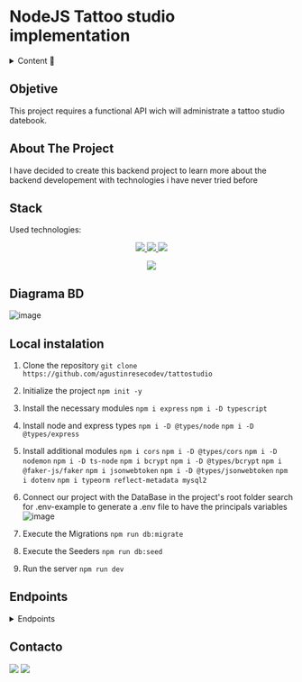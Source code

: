 # NodeJS Tattoo studio implementation

<details>
  <summary>Content 📝</summary>
  <ol>
    <li><a href="#objetive">Objetive</a></li>
    <li><a href="#about-the-project">About the project</a></li>
    <li><a href="#deploy-🚀">Deploy</a></li>
    <li><a href="#stack">Stack</a></li>
    <li><a href="#diagrama-bd">Diagram</a></li>
    <li><a href="#instalación-en-local">Instalation</a></li>
    <li><a href="#endpoints">Endpoints</a></li>
    <li><a href="#contacto">Contacto</a></li>
  </ol>
</details>

## Objetive
This project requires a functional API wich will administrate a tattoo studio datebook. 

## About The Project
I have decided to create this backend project to learn more about the backend developement with technologies i have never tried before

## Stack
Used technologies:
<div align="center">

<a href="https://www.expressjs.com/">
    <img src= "https://img.shields.io/badge/express.js-%23404d59.svg?style=for-the-badge&logo=express&logoColor=%2361DAFB"/>
</a>
<a href="https://nodejs.org/es/">
    <img src= "https://img.shields.io/badge/node.js-026E00?style=for-the-badge&logo=node.js&logoColor=white"/>
</a>
<a href="https://developer.mozilla.org/es/docs/Web/JavaScript">
    <img src= "https://img.shields.io/badge/javascipt-EFD81D?style=for-the-badge&logo=javascript&logoColor=black"/>
</a>
    
<a href="https://www.typescriptlang.org/"><img src="https://img.shields.io/badge/typescript-blue?style=for-the-badge&logo=typescript&logoColor=white
"></a>

 </div>


## Diagrama BD
![image](https://hackmd.io/_uploads/HyshXfXCT.png)


## Local instalation
1. Clone the repository
 `git clone https://github.com/agustinresecodev/tattostudio`

2. Initialize the project
`npm init -y`

3. Install the necessary modules
 `npm i express`
 `npm i -D typescript`

4. Install node and express types
 `npm i -D @types/node`
 `npm i -D @types/express`

5. Install additional modules
 `npm i cors`
 `npm i -D @types/cors`
 `npm i -D nodemon`
 `npm i -D ts-node`
 `npm i bcrypt`
 `npm i -D @types/bcrypt`
 `npm i @faker-js/faker`
 `npm i jsonwebtoken`
 `npm i -D @types/jsonwebtoken`
 `npm i dotenv`
 `npm i typeorm reflect-metadata mysql2`
 
6. Connect our project with the DataBase
    in the project's root folder search for .env-example to generate a .env file to have the principals variables
    ![image](https://hackmd.io/_uploads/BJXsPfm06.png)
    

7. Execute the Migrations
    `npm run db:migrate`

8. Execute the Seeders
    `npm run db:seed` 

9. Run the server
    `npm run dev`

## Endpoints
<details>
<summary>Endpoints</summary>

- AUTH
    - REGISTER

            POST http://localhost:3000/api/register
        body:
        ``` js
            {
                "firstName": "David",
                "email": "david@david.com",
                "password": "princes"
            }
        ```

    - LOGIN

            POST http://localhost:3000/api/login  
        body:
        ``` js
            {
                
                "email": "david@david.com",
                "password": "princes"
            }
        ```
- ADMIN
    - DELETE USER
    
            DELETE http://localhost:3000/api/user/delete/5
    
    - GET DETAIL JOBDATES
    
            GET http://localhost:3000/api/jobdates/5
    
    - POST CREATE ARTIST
    
            POST http://localhost:3000/api/artists/create
        body:
        ```js
            {
                "firstName":"Artista de Prueba", 
	            "email": "artista@artista", 
	            "password": "12345678", 
	            "phone": 123456789,
	            "style": "asian",
	        }
        ```
    - EDIT USER ROLE
    
            PUT http://localhost:3000/api/
        body:
        ```js
            {
                "roleId":3
                
            }
- CLIENTS
    - GET ALL MY DATES
        
            GET http://localhost:3000/api/jobdates/client/jobdates

- ARTISTS
        
    - GET ALL ARTISTS
    
            GET http://localhost:3000/api/artists
    
    - GET ALL THE DATES WITH ME 
    
            GET http://localhost:3000/api/jobdates/artist/jobdates

- JOBDATES
    
    - CREATE JOBDATE
    
            POST http://localhost:3000/api/jobdates/create
        
        body:
        ```js
            {
                "day_date": "2024-08-03T15:48:02.000Z",
	            "description": "Catena pariatur optio tres tenus tredecim taedium convoco absum canto.",
	            "artist":5,
	            "client":9,
	            "price": 9734
                
            }
    - GET ALL JOBDATES
        
            GET http://localhost:3000/api/jobdates
        
    - EDIT JOBDATE
    
            PUT http://localhost:3000/api/jobdates/7
    
        body:
        ```js
            {
                "day_date": "2024-08-03T15:48:02.000Z",
	            "description": "Jobdate Editado",
	            "price": 9734	
                
            }
    - DELETE JOBDATE
    
            DELETE http://localhost:3000/api/jobdates/7
    
    - GET JOBDATE BY ID
    
            GET http://localhost:3000/api/jobdates/7

- USER
    
    - DELETE USER
        
            DELETE http://localhost:3000/api/users/delete/9
    
    - UPDATE SELF PROFILE
            
            PUT http://localhost:3000/api/users/9
        body:
        ```js
            {
                "firstName": "Daisy",
	            "lastName": "Loweeeee",
	            "email": "Doris.Gerlach-Funk@yahoo.com",
	            "phone": 290867512,
	            "isActive": true
            }
        ```
    - GET SELF PROFILE
            
            GET http://localhost:3000/api/users/profile/
    
    - GET ALL USERS
    
            GET http://localhost:3000/api/users/all
    
    - EDIT USER
    
            PUT http://localhost:3000/api/users/edit/4
    
        body:
        ```js
            {
                    "firstName": "Moises",
	                "lastName": "Glover",
	                "email": "Victoria.Wintheiser@hotmail.coma",
	                "phone": 290867512,
	                "isActive": true
            }
        ```
    - CREATE USER
        
            POST http://localhost:3000/api/users/create
            
        body:
        ```js
            {
                    "firstName": "Moises",
	                "lastName": "Glover",
	                "email": "Victoria.Wintheiser@hotmail.coma",
	                "phone": 290867512,
                    "password": "12345678"
	                "isActive": true
            }
        ```
    - GET USER BY ID
    
            GET http://localhost:3000/api/users/4
    
</details>


## Contacto
<a href = "mailto:agustinresecodev@gmail.com"><img src="https://img.shields.io/badge/Gmail-C6362C?style=for-the-badge&logo=gmail&logoColor=white" target="_blank"></a>
<a href="https://www.linkedin.com/in/linkedinUser/" target="_blank"><img src="https://img.shields.io/badge/-LinkedIn-%230077B5?style=for-the-badge&logo=linkedin&logoColor=white" target="_blank"></a> 
</p>